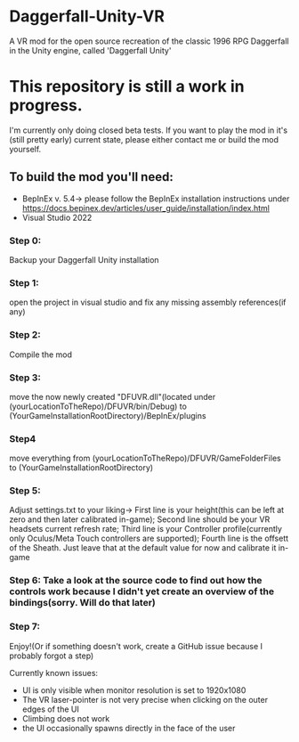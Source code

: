 # Daggerfall-Unity-VR
 A VR mod for the open source recreation of the classic 1996 RPG Daggerfall in the Unity engine, called 'Daggerfall Unity'

# This repository is still a work in progress. 
I'm currently only doing closed beta tests. If you want to play the mod in it's (still pretty early) current state, please either contact me or build the mod yourself.
## To build the mod you'll need:
- BepInEx v. 5.4-> please follow the BepInEx installation instructions under https://docs.bepinex.dev/articles/user_guide/installation/index.html
- Visual Studio 2022

### Step 0:

Backup your Daggerfall Unity installation

### Step 1:
open the project in visual studio and fix any missing assembly references(if any)

### Step 2:
Compile the mod

### Step 3:
move the now newly created "DFUVR.dll"(located under (yourLocationToTheRepo)/DFUVR/bin/Debug) to (YourGameInstallationRootDirectory)/BepInEx/plugins

### Step4
move everything from (yourLocationToTheRepo)/DFUVR/GameFolderFiles to (YourGameInstallationRootDirectory)

### Step 5:
Adjust settings.txt to your liking-> First line is your height(this can be left at zero and then later calibrated in-game); Second line should be your VR headsets current refresh rate; Third line is your Controller profile(currently only Oculus/Meta Touch controllers are supported); Fourth line is the offsett of the Sheath. Just leave that at the default value for now and calibrate it in-game

### Step 6: Take a look at the source code to find out how the controls work because I didn't yet create an overview of the bindings(sorry. Will do that later)

### Step 7:
Enjoy!(Or if something doesn't work, create a GitHub issue because I probably forgot a step)

Currently known issues:
 - UI is only visible when monitor resolution is set to 1920x1080
 - The VR laser-pointer is not very precise when clicking on the outer edges of the UI
 - Climbing does not work
 - the UI occasionally spawns directly in the face of the user

